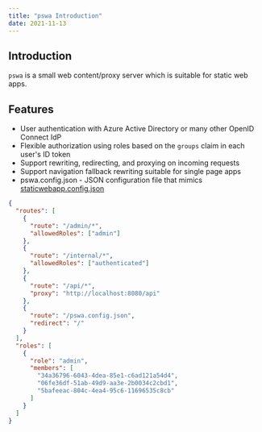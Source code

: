 ```yaml
---
title: "pswa Introduction"
date: 2021-11-13
---
```


## Introduction

`pswa` is a small web content/proxy server which is suitable for static web apps.

## Features

- User authentication with Azure Active Directory or many other OpenID Connect IdP
- Flexible authorization using roles based on the `groups` claim in each user's ID token
- Support rewriting, redirecting, and proxying on incoming requests
- Support navigation fallback rewriting suitable for single page apps
- pswa.config.json - JSON configuration file that mimics [staticwebapp.config.json](https://docs.microsoft.com/en-us/azure/static-web-apps/configuration)

```json
{
  "routes": [
    {
      "route": "/admin/*",
      "allowedRoles": ["admin"]
    },
    {
      "route": "/internal/*",
      "allowedRoles": ["authenticated"]
    },
    {
      "route": "/api/*",
      "proxy": "http://localhost:8080/api"
    },
    {
      "route": "/pswa.config.json",
      "redirect": "/"
    }
  ],
  "roles": [
    {
      "role": "admin",
      "members": [
        "34a36796-6043-4dea-85e1-c6ad121a54d4",
        "06fe36df-51ab-49d9-aa3e-2b0034c2cbd1",
        "5bafeeac-804c-4ea4-95c6-11696535c8cb"
      ]
    }
  ]
}
```